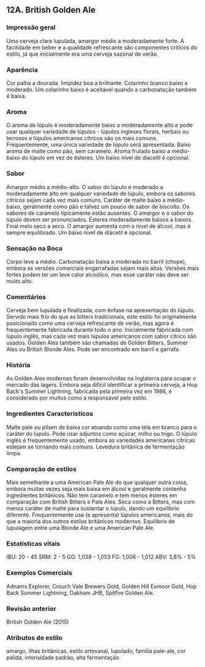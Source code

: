 ## 12A. British Golden Ale

### Impressão geral

Uma cerveja clara lupulada, amargor médio a moderadamente forte. A facilidade em beber e a qualidade refrescante são componentes críticos do estilo, já que inicialmente era uma cerveja sazonal de verão.

### Aparência

Cor palha a dourada. limpidez boa a brilhante. Colarinho branco baixo a moderado. Um colarinho baixo é aceitável quando a carbonatação também é baixa.

### Aroma

O aroma de lúpulo é moderadamente baixo a moderadamente alto e pode usar qualquer variedade de lúpulos - lúpulos ingleses florais, herbais ou terrosos e lúpulos americanos cítricos são os mais comuns. Frequentemente, uma única variedade de lúpulo será apresentada. Baixo aroma de malte como pão, sem caramelo. Aroma frutado baixo a médio-baixo do lúpulo em vez de ésteres. Um baixo nível de diacetil é opcional.

### Sabor

Amargor médio a médio-alto. O sabor do lúpulo é moderado a moderadamente alto em qualquer variedade de lúpulo, embora os sabores cítricos sejam cada vez mais comuns. Caráter de malte baixo a médio-baixo, geralmente como pão e talvez um pouco de sabor de biscoito. Os sabores de caramelo tipicamente estão ausentes. O amargor e o sabor do lúpulo devem ser pronunciados. Ésteres moderadamente baixos a baixos. Final meio seco a seco. O amargor aumenta com o nível de álcool, mas é sempre equilibrado. Um baixo nível de diacetil é opcional.

### Sensação na Boca

Corpo leve a médio. Carbonatação baixa a moderada no barril (chope), embora as versões comerciais engarrafadas sejam mais altas. Versões mais fortes podem ter um leve calor alcoólico, mas esse caráter não deve ser muito alto.

### Comentários

Cerveja bem lupulada e finalizada, com ênfase na apresentação do lúpulo. Servido mais frio do que as bitters tradicionais, este estilo foi originalmente posicionado como uma cerveja refrescante de verão, mas agora é frequentemente fabricada durante todo o ano. Inicialmente fabricada com lúpulo inglês, mas cada vez mais lúpulos americanos com sabor cítrico são usados. Golden Ales também são chamadas de Golden Bitters, Summer Ales ou British Blonde Ales. Pode ser encontrado em barril e garrafa.

### História

As Golden Ales modernas foram desenvolvidas na Inglaterra para ocupar o mercado das lagers. Embora seja difícil identificar a primeira cerveja, a Hop Back's Summer Lightning, fabricada pela primeira vez em 1986, é considerado por muitos como a responsável pelo estilo.

### Ingredientes Característicos

Malte pale ou pilsen de baixa cor atuando como uma tela em branco para o caráter do lúpulo. Pode usar adjuntos como açúcar, milho ou trigo. O lúpulo inglês é frequentemente usado, embora as variedades americanas cítricas estejam se tornando mais comuns. Levedura britânica de fermentação limpa.

### Comparação de estilos

Mais semelhante a uma American Pale Ale do que qualquer outra coisa, embora muitas vezes seja mais baixa em álcool e geralmente contenha ingredientes britânicos. Não tem caramelo e tem menos ésteres em comparação com British Bitters e Pale Ales. Seca como a Bitters, mas com menos caráter de malte para sustentar o lúpulo, dando um equilíbrio diferente. Frequentemente usa (e apresenta) lúpulos americanos, mais do que a maioria dos outros estilos britânicos modernos. Equilíbrio de lupulagem entre uma Blonde Ale e uma American Pale Ale.

### Estatísticas vitais

IBU: 20 - 45
SRM: 2 - 5
GO: 1,038 - 1,053
FG: 1,006 - 1,012
ABV: 3,8% - 5%

### Exemplos Comerciais

Adnams Explorer, Crouch Vale Brewers Gold, Golden Hill Exmoor Gold, Hop Back Summer Lightning, Oakham JHB, Spitfire Golden Ale.

### Revisão anterior

British Golden Ale (2015)

### Atributos de estilo

amargo, ilhas britânicas, estilo artesanal, lupulado, família pale-ale, cor pálida, intensidade padrão, alta fermentação